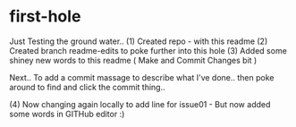 # first-hole
Just Testing the ground water..
(1) Created repo - with this readme
(2) Created branch readme-edits to poke further into this hole
(3) Added some shiney new words to this readme ( Make and Commit Changes bit )

Next.. To add a commit massage to describe what I've done.. then poke around to find and click the commit thing..

 (4) Now changing again locally to add line for issue01 - But now added some words in GITHub editor :)
